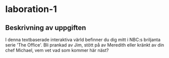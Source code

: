 # laboration-1

## Beskrivning av uppgiften
I denna textbaserade interaktiva värld befinner du dig mitt i NBC:s briljanta serie 'The Office'. Bli prankad av Jim, stött på av Meredith eller kränkt av din chef Michael, vem vet vad som kommer här näst?
